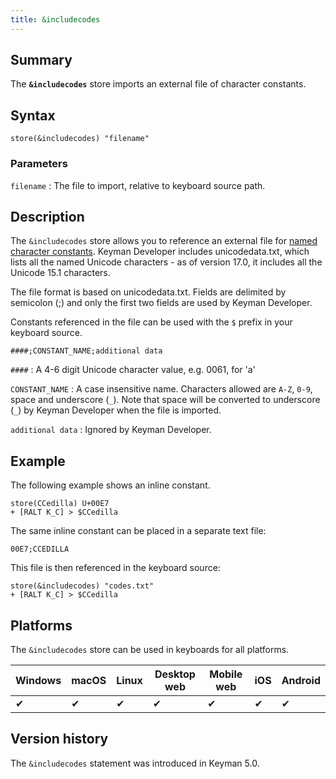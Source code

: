 ```yaml
---
title: &includecodes
---
```

  
## Summary

The **`&includecodes`** store imports an external file of character
constants.

## Syntax

```
store(&includecodes) "filename"
```

### Parameters

`filename`
:   The file to import, relative to keyboard source path.

## Description

The `&includecodes` store allows you to reference an external file for
[named character constants](../guide/constants). Keyman Developer
includes unicodedata.txt, which lists all the named Unicode characters -
as of version 17.0, it includes all the Unicode 15.1 characters.

The file format is based on unicodedata.txt. Fields are delimited by
semicolon (;) and only the first two fields are used by Keyman
Developer.

Constants referenced in the file can be used with the `$` prefix in your
keyboard source.

``` none
####;CONSTANT_NAME;additional data
```

`####`
:   A 4-6 digit Unicode character value, e.g. 0061, for 'a'

`CONSTANT_NAME`
:   A case insensitive name. Characters allowed are `A-Z`, `0-9`, space
    and underscore (`_`). Note that space will be converted to
    underscore (`_`) by Keyman Developer when the file is imported.

`additional data`
:   Ignored by Keyman Developer.

## Example

The following example shows an inline constant.

```
store(CCedilla) U+00E7
+ [RALT K_C] > $CCedilla
```

The same inline constant can be placed in a separate text file:

``` none
00E7;CCEDILLA
```

This file is then referenced in the keyboard source:

```
store(&includecodes) "codes.txt"
+ [RALT K_C] > $CCedilla
```

## Platforms

The `&includecodes` store can be used in keyboards for all platforms.

| Windows | macOS | Linux | Desktop web | Mobile web | iOS | Android |
|---------|-------|-------|-------------|------------|-----|---------|
| ✔       | ✔     | ✔     | ✔           | ✔          | ✔   | ✔       |

## Version history

The `&includecodes` statement was introduced in Keyman 5.0.
